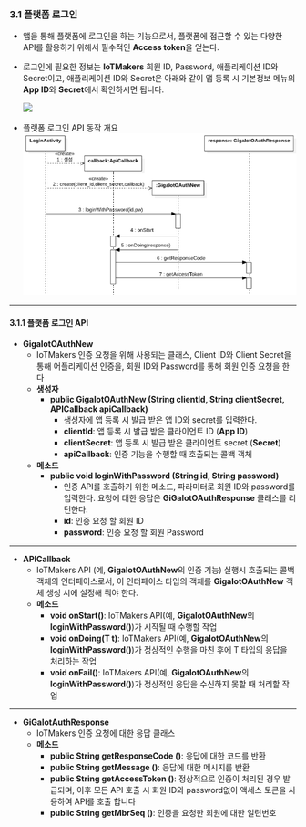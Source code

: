 ### 3.1 플랫폼 로그인
- 앱을 통해 플랫폼에 로그인을 하는 기능으로서, 플랫폼에 접근할 수 있는 다양한 API를 활용하기 위해서 필수적인 **Access token**을 얻는다.
- 로그인에 필요한 정보는 **IoTMakers** 회원 ID, Password,  애플리케이션 ID와 Secret이고, 애플리케이션 ID와 Secret은 아래와 같이 앱 등록 시 기본정보 메뉴의 **App ID**와 **Secret**에서 확인하시면 됩니다.

	![](https://iotmakers.kt.com/openp/assets/images/guide_app_reg_and2.png)

- 플랫폼 로그인 API 동작 개요
	![](figures/gigaiotoauthnew-interaction.png)

---
#### 3.1.1 플랫폼 로그인 API 

- **GigaIotOAuthNew**
	- IoTMakers 인증 요청을 위해 사용되는 클래스, Client ID와 Client Secret을 통해 어플리케이션 인증을, 회원 ID와 Password를 통해 회원 인증 요청을 한다 
	- **생성자**
		- **public GigaIotOAuthNew (String clientId, String clientSecret, APICallback<GiGaIotOAuthResponse> apiCallback)** 
			- 생성자에 앱 등록 시 발급 받은 앱 ID와 secret를 입력한다. 
			- **clientId**: 앱 등록 시 발급 받은 클라이언트 ID (**App ID**)
			- **clientSecret**: 앱 등록 시 발급 받은 클라이언트 secret (**Secret**)
			- **apiCallback**: 인증 기능을 수행할 때  호출되는 콜백 객체	 
	- **메소드** 
		- **public void loginWithPassword (String id, String password)**
			- 인증 API를 호출하기 위한 메소드, 파라미터로 회원 ID와 password를 입력한다. 요청에 대한 응답은 **GiGaIotOAuthResponse** 클래스를 리턴한다. 
			- **id**: 인증 요청 할 회원 ID
			- **password**: 인증 요청 할 회원 Password 

---
- **APICallback<T>**
	- IoTMakers API (예, **GigaIotOAuthNew**의 인증 기능) 실행시 호출되는 콜백 객체의 인터페이스로서, 이 인터페이스 타입의 객체를 **GigaIotOAuthNew** 객체 생성 시에 설정해 줘야 한다. 
	- **메소드**
		- **void onStart()**: IoTMakers API(예, **GigaIotOAuthNew**의 **loginWithPassword()**)가 시작될 때 수행할 작업
		- **void onDoing(T t)**: IoTMakers API(예, **GigaIotOAuthNew**의 **loginWithPassword()**)가 정상적인 수행을 마친 후에  T 타입의  응답을 처리하는 작업
		- **void onFail()**: IoTMakers API(예, **GigaIotOAuthNew**의 **loginWithPassword()**)가 정상적인 응답을 수신하지 못할 때 처리할 작업
		
---
- **GiGaIotAuthResponse**
	- IoTMakers 인증 요청에 대한 응답 클래스
	- **메소드**
		- **public String getResponseCode ()**: 응답에 대한 코드를 반환
		- **public String getMessage ()**: 응답에 대한 메시지를 반환
		- **public String getAccessToken ()**: 정상적으로 인증이 처리된 경우 발급되며, 이후 모든 API 호출 시 회원 ID와 password없이 액세스 토큰을 사용하여 API를 호출 합니다
		- **public String getMbrSeq ()**: 인증을 요청한 회원에 대한 일련번호